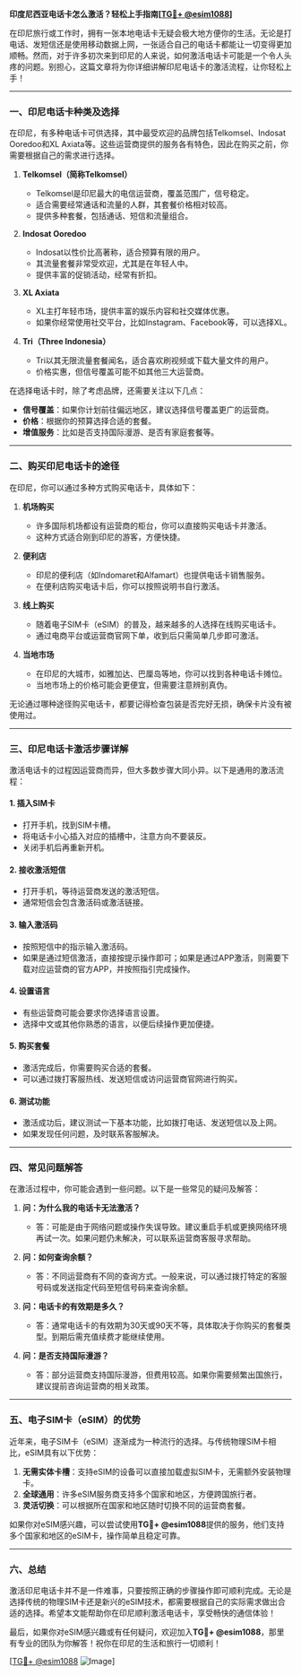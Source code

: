 **印度尼西亚电话卡怎么激活？轻松上手指南[[TG💪+ @esim1088](https://t.me/s/esim1088)]**

在印尼旅行或工作时，拥有一张本地电话卡无疑会极大地方便你的生活。无论是打电话、发短信还是使用移动数据上网，一张适合自己的电话卡都能让一切变得更加顺畅。然而，对于许多初次来到印尼的人来说，如何激活电话卡可能是一个令人头疼的问题。别担心，这篇文章将为你详细讲解印尼电话卡的激活流程，让你轻松上手！

---

### **一、印尼电话卡种类及选择**
在印尼，有多种电话卡可供选择，其中最受欢迎的品牌包括Telkomsel、Indosat Ooredoo和XL Axiata等。这些运营商提供的服务各有特色，因此在购买之前，你需要根据自己的需求进行选择。

1. **Telkomsel（简称Telkomsel）**
   - Telkomsel是印尼最大的电信运营商，覆盖范围广，信号稳定。
   - 适合需要经常通话和流量的人群，其套餐价格相对较高。
   - 提供多种套餐，包括通话、短信和流量组合。

2. **Indosat Ooredoo**
   - Indosat以性价比高著称，适合预算有限的用户。
   - 其流量套餐非常受欢迎，尤其是在年轻人中。
   - 提供丰富的促销活动，经常有折扣。

3. **XL Axiata**
   - XL主打年轻市场，提供丰富的娱乐内容和社交媒体优惠。
   - 如果你经常使用社交平台，比如Instagram、Facebook等，可以选择XL。

4. **Tri（Three Indonesia）**
   - Tri以其无限流量套餐闻名，适合喜欢刷视频或下载大量文件的用户。
   - 价格实惠，但信号覆盖可能不如其他三大运营商。

在选择电话卡时，除了考虑品牌，还需要关注以下几点：
- **信号覆盖**：如果你计划前往偏远地区，建议选择信号覆盖更广的运营商。
- **价格**：根据你的预算选择合适的套餐。
- **增值服务**：比如是否支持国际漫游、是否有家庭套餐等。

---

### **二、购买印尼电话卡的途径**
在印尼，你可以通过多种方式购买电话卡，具体如下：

1. **机场购买**
   - 许多国际机场都设有运营商的柜台，你可以直接购买电话卡并激活。
   - 这种方式适合刚到印尼的游客，方便快捷。

2. **便利店**
   - 印尼的便利店（如Indomaret和Alfamart）也提供电话卡销售服务。
   - 在便利店购买电话卡后，你可以按照说明书自行激活。

3. **线上购买**
   - 随着电子SIM卡（eSIM）的普及，越来越多的人选择在线购买电话卡。
   - 通过电商平台或运营商官网下单，收到后只需简单几步即可激活。

4. **当地市场**
   - 在印尼的大城市，如雅加达、巴厘岛等地，你可以找到各种电话卡摊位。
   - 当地市场上的价格可能会更便宜，但需要注意辨别真伪。

无论通过哪种途径购买电话卡，都要记得检查包装是否完好无损，确保卡片没有被使用过。

---

### **三、印尼电话卡激活步骤详解**
激活电话卡的过程因运营商而异，但大多数步骤大同小异。以下是通用的激活流程：

#### **1. 插入SIM卡**
   - 打开手机，找到SIM卡槽。
   - 将电话卡小心插入对应的插槽中，注意方向不要装反。
   - 关闭手机后再重新开机。

#### **2. 接收激活短信**
   - 打开手机，等待运营商发送的激活短信。
   - 通常短信会包含激活码或激活链接。

#### **3. 输入激活码**
   - 按照短信中的指示输入激活码。
   - 如果是通过短信激活，直接按提示操作即可；如果是通过APP激活，则需要下载对应运营商的官方APP，并按照指引完成操作。

#### **4. 设置语言**
   - 有些运营商可能会要求你选择语言设置。
   - 选择中文或其他你熟悉的语言，以便后续操作更加便捷。

#### **5. 购买套餐**
   - 激活完成后，你需要购买合适的套餐。
   - 可以通过拨打客服热线、发送短信或访问运营商官网进行购买。

#### **6. 测试功能**
   - 激活成功后，建议测试一下基本功能，比如拨打电话、发送短信以及上网。
   - 如果发现任何问题，及时联系客服解决。

---

### **四、常见问题解答**
在激活过程中，你可能会遇到一些问题。以下是一些常见的疑问及解答：

1. **问：为什么我的电话卡无法激活？**
   - 答：可能是由于网络问题或操作失误导致。建议重启手机或更换网络环境再试一次。如果问题仍未解决，可以联系运营商客服寻求帮助。

2. **问：如何查询余额？**
   - 答：不同运营商有不同的查询方式。一般来说，可以通过拨打特定的客服号码或发送指定代码至短信号码来查询余额。

3. **问：电话卡的有效期是多久？**
   - 答：通常电话卡的有效期为30天或90天不等，具体取决于你购买的套餐类型。到期后需充值续费才能继续使用。

4. **问：是否支持国际漫游？**
   - 答：部分运营商支持国际漫游，但费用较高。如果你需要频繁出国旅行，建议提前咨询运营商的相关政策。

---

### **五、电子SIM卡（eSIM）的优势**
近年来，电子SIM卡（eSIM）逐渐成为一种流行的选择。与传统物理SIM卡相比，eSIM具有以下优势：

1. **无需实体卡槽**：支持eSIM的设备可以直接加载虚拟SIM卡，无需额外安装物理卡。
2. **全球通用**：许多eSIM服务商支持多个国家和地区，方便跨国旅行者。
3. **灵活切换**：可以根据所在国家和地区随时切换不同的运营商套餐。

如果你对eSIM感兴趣，可以尝试使用**TG💪+ @esim1088**提供的服务，他们支持多个国家和地区的eSIM卡，操作简单且稳定可靠。

---

### **六、总结**
激活印尼电话卡并不是一件难事，只要按照正确的步骤操作即可顺利完成。无论是选择传统的物理SIM卡还是新兴的eSIM技术，都需要根据自己的实际需求做出合适的选择。希望本文能帮助你在印尼顺利激活电话卡，享受畅快的通信体验！

最后，如果你对eSIM感兴趣或有任何疑问，欢迎加入**TG💪+ @esim1088**，那里有专业的团队为你解答！祝你在印尼的生活和旅行一切顺利！

[[TG💪+ @esim1088](https://t.me/s/esim1088) ![Image](https://i.postimg.cc/4NQfJmqS/Snipaste-2025-05-13-00-14-12.png)]